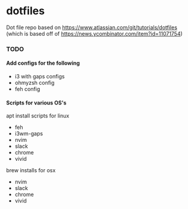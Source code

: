 # dotfiles
Dot file repo based on https://www.atlassian.com/git/tutorials/dotfiles (which is based off of https://news.ycombinator.com/item?id=11071754)

### TODO
#### Add configs for the following 
- i3 with gaps configs
- ohmyzsh config
- feh config


#### Scripts for various OS's
apt install scripts for linux
- feh
- i3wm-gaps
- nvim
- slack
- chrome
- vivid

brew installs for osx
- nvim
- slack
- chrome
- vivid

